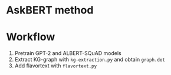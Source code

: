 # AskBERT method

# Workflow
1. Pretrain GPT-2 and ALBERT-SQuAD models
2. Extract KG-graph with `kg-extraction.py` and obtain `graph.dot`
3. Add flavortext with `flavortext.py`
